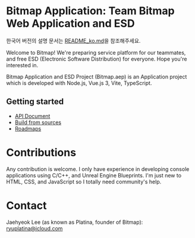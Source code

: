# Bitmap Application: Team Bitmap Web Application and ESD
한국어 버전의 설명 문서는 [README_ko.md](https://github.com/bmplatina/bitmap/blob/main/README_ko.md)을 참조해주세요.

Welcome to Bitmap! We're preparing service platform for our teammates, and free ESD (Electronic Software Distribution) for everyone. Hope you're interested in.

Bitmap Application and ESD Project (Bitmap.aep) is an Application project which is developed with Node.js, Vue.js 3, Vite, TypeScript.

## Getting started
- [API Document](https://github.com/bmplatina/bitmap/wiki/API)
- [Build from sources](https://github.com/bmplatina/bitmap/wiki/How-to-build-from-source)
- [Roadmaps](https://github.com/bmplatina/bitmap/wiki/)

# Contributions
Any contribution is welcome. I only have experience in developing console applications using C/C++, and Unreal Engine Blueprints. I'm just new to HTML, CSS, and JavaScript so I totally need community's help.

# Contact
Jaehyeok Lee (as known as Platina, founder of Bitmap): <ryuplatina@icloud.com>
